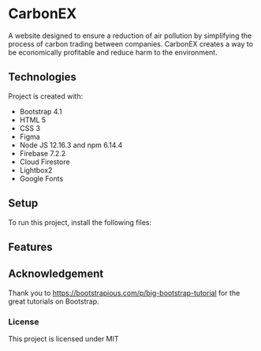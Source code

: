 # CarbonEX
A website designed to ensure a reduction of air pollution by simplifying the process of carbon trading between companies. CarbonEX creates a way to be economically profitable and reduce harm to the environment.

## Technologies
Project is created with:
* Bootstrap 4.1
* HTML 5
* CSS 3
* Figma
* Node JS 12.16.3 and npm 6.14.4
* Firebase 7.2.2
* Cloud Firestore
* Lightbox2
* Google Fonts

## Setup
To run this project, install the following files:

## Features

## Acknowledgement
Thank you to https://bootstrapious.com/p/big-bootstrap-tutorial for the great tutorials on Bootstrap.

### License
This project is licensed under MIT
